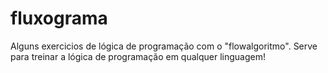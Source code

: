 # fluxograma

Alguns exercicios de lógica de programação com o "flowalgoritmo".
Serve para treinar a lógica de programação em qualquer linguagem!
